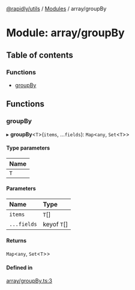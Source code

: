 [@rapidly/utils](../README.md) / [Modules](../modules.md) / array/groupBy

# Module: array/groupBy

## Table of contents

### Functions

- [groupBy](array_groupBy.md#groupby)

## Functions

### groupBy

▸ **groupBy**<`T`\>(`items`, ...`fields`): `Map`<`any`, `Set`<`T`\>\>

#### Type parameters

| Name |
| :------ |
| `T` |

#### Parameters

| Name | Type |
| :------ | :------ |
| `items` | `T`[] |
| `...fields` | keyof `T`[] |

#### Returns

`Map`<`any`, `Set`<`T`\>\>

#### Defined in

[array/groupBy.ts:3](https://github.com/canguser/rapidly-utils/blob/09d1022/main/array/groupBy.ts#L3)
